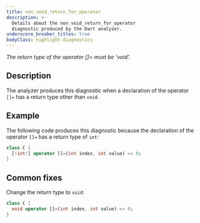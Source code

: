 ```yaml
---
title: non_void_return_for_operator
description: >-
  Details about the non_void_return_for_operator
  diagnostic produced by the Dart analyzer.
underscore_breaker_titles: true
bodyClass: highlight-diagnostics
---
```


_The return type of the operator []= must be 'void'._

## Description

The analyzer produces this diagnostic when a declaration of the operator
`[]=` has a return type other than `void`.

## Example

The following code produces this diagnostic because the declaration of the
operator `[]=` has a return type of `int`:

```dart
class C {
  [!int!] operator []=(int index, int value) => 0;
}
```

## Common fixes

Change the return type to `void`:

```dart
class C {
  void operator []=(int index, int value) => 0;
}
```
